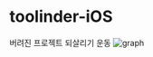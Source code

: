 # toolinder-iOS
버려진 프로젝트 되살리기 운동
![graph](https://user-images.githubusercontent.com/77970826/233953177-36267895-a1fa-4927-901c-e6d920158528.png)
